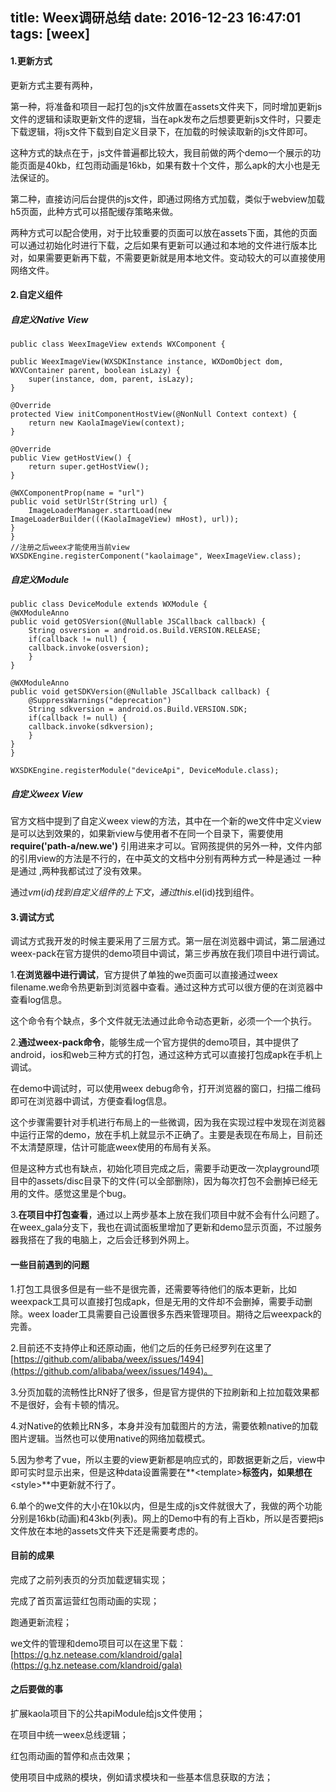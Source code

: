 title: Weex调研总结
date: 2016-12-23 16:47:01
tags: [weex]
---

#### 1.更新方式

更新方式主要有两种，

第一种，将准备和项目一起打包的js文件放置在assets文件夹下，同时增加更新js文件的逻辑和读取更新文件的逻辑，当在apk发布之后想要更新js文件时，只要走下载逻辑，将js文件下载到自定义目录下，在加载的时候读取新的js文件即可。

这种方式的缺点在于，js文件普遍都比较大，我目前做的两个demo一个展示的功能页面是40kb，红包雨动画是16kb，如果有数十个文件，那么apk的大小也是无法保证的。

第二种，直接访问后台提供的js文件，即通过网络方式加载，类似于webview加载h5页面，此种方式可以搭配缓存策略来做。

两种方式可以配合使用，对于比较重要的页面可以放在assets下面，其他的页面可以通过初始化时进行下载，之后如果有更新可以通过和本地的文件进行版本比对，如果需要更新再下载，不需要更新就是用本地文件。变动较大的可以直接使用网络文件。

<!--more-->

#### 2.自定义组件

##### 自定义Native View

    public class WeexImageView extends WXComponent {

    public WeexImageView(WXSDKInstance instance, WXDomObject dom, WXVContainer parent, boolean isLazy) {
        super(instance, dom, parent, isLazy);
    }

    @Override
    protected View initComponentHostView(@NonNull Context context) {
        return new KaolaImageView(context);
    }

    @Override
    public View getHostView() {
        return super.getHostView();
    }

    @WXComponentProp(name = "url")
    public void setUrlStr(String url) {
        ImageLoaderManager.startLoad(new ImageLoaderBuilder(((KaolaImageView) mHost), url));
    }
	}
	//注册之后weex才能使用当前view
	WXSDKEngine.registerComponent("kaolaimage", WeexImageView.class);


##### 自定义Module

	public class DeviceModule extends WXModule {
  	@WXModuleAnno
  	public void getOSVersion(@Nullable JSCallback callback) {
    	String osversion = android.os.Build.VERSION.RELEASE;
    	if(callback != null) {
      	callback.invoke(osversion);
    	}
  	}

  	@WXModuleAnno
  	public void getSDKVersion(@Nullable JSCallback callback) {
    	@SuppressWarnings("deprecation")
    	String sdkversion = android.os.Build.VERSION.SDK;
    	if(callback != null) {
      	callback.invoke(sdkversion);
    	}
  	}
	}
	
	WXSDKEngine.registerModule("deviceApi", DeviceModule.class);


##### 自定义weex View

官方文档中提到了自定义weex view的方法，其中在一个新的we文件中定义view是可以达到效果的，如果新view与使用者不在同一个目录下，需要使用 **require('path-a/new.we')** 引用进来才可以。官网孩提供的另外一种，文件内部的引用view的方法是不行的，在中英文的文档中分别有两种方式一种是通过 **<element>** 一种是通过 **<we-element>** ,两种我都试过了没有效果。

通过$vm(id)找到自定义组件的上下文，通过this.$el(id)找到组件。



#### 3.调试方式

调试方式我开发的时候主要采用了三层方式。第一层在浏览器中调试，第二层通过weex-pack在官方提供的demo项目中调试，第三步再放在我们项目中进行调试。

1.**在浏览器中进行调试**，官方提供了单独的we页面可以直接通过weex filename.we命令热更新到浏览器中查看。通过这种方式可以很方便的在浏览器中查看log信息。

这个命令有个缺点，多个文件就无法通过此命令动态更新，必须一个一个执行。

2.**通过weex-pack命令**，能够生成一个官方提供的demo项目，其中提供了android，ios和web三种方式的打包，通过这种方式可以直接打包成apk在手机上调试。

在demo中调试时，可以使用weex debug命令，打开浏览器的窗口，扫描二维码即可在浏览器中调试，方便查看log信息。

这个步骤需要针对手机进行布局上的一些微调，因为我在实现过程中发现在浏览器中运行正常的demo，放在手机上就显示不正确了。主要是表现在布局上，目前还不太清楚原理，估计可能底weex使用的布局有关系。

但是这种方式也有缺点，初始化项目完成之后，需要手动更改一次playground项目中的assets/disc目录下的文件(可以全部删除)，因为每次打包不会删掉已经无用的文件。感觉这里是个bug。

3.**在项目中打包查看**，通过以上两步基本上放在我们项目中就不会有什么问题了。在weex_gala分支下，我也在调试面板里增加了更新和demo显示页面，不过服务器我搭在了我的电脑上，之后会迁移到外网上。

#### 一些目前遇到的问题

1.打包工具很多但是有一些不是很完善，还需要等待他们的版本更新，比如weexpack工具可以直接打包成apk，但是无用的文件却不会删掉，需要手动删除。weex loader工具需要自己设置很多东西来管理项目。期待之后weexpack的完善。

2.目前还不支持停止和还原动画，他们之后的任务已经罗列在这里了[https://github.com/alibaba/weex/issues/1494](https://github.com/alibaba/weex/issues/1494)。

3.分页加载的流畅性比RN好了很多，但是官方提供的下拉刷新和上拉加载效果都不是很好，会有卡顿的情况。

4.对Native的依赖比RN多，本身并没有加载图片的方法，需要依赖native的加载图片逻辑。当然也可以使用native的网络加载模式。

5.因为参考了vue，所以主要的view更新都是响应式的，即数据更新之后，view中即可实时显示出来，但是这种data设置需要在**<template\>**标签内，如果想在**<style\>**中更新就不行了。

6.单个的we文件的大小在10k以内，但是生成的js文件就很大了，我做的两个功能分别是16kb(动画)和43kb(列表)。网上的Demo中有的有上百kb，所以是否要把js文件放在本地的assets文件夹下还是需要考虑的。

#### 目前的成果

完成了之前列表页的分页加载逻辑实现；

完成了首页富运营红包雨动画的实现；

跑通更新流程；

we文件的管理和demo项目可以在这里下载：[https://g.hz.netease.com/klandroid/gala](https://g.hz.netease.com/klandroid/gala)



#### 之后要做的事

扩展kaola项目下的公共apiModule给js文件使用；

在项目中统一weex总线逻辑；

红包雨动画的暂停和点击效果；

使用项目中成熟的模块，例如请求模块和一些基本信息获取的方法；

